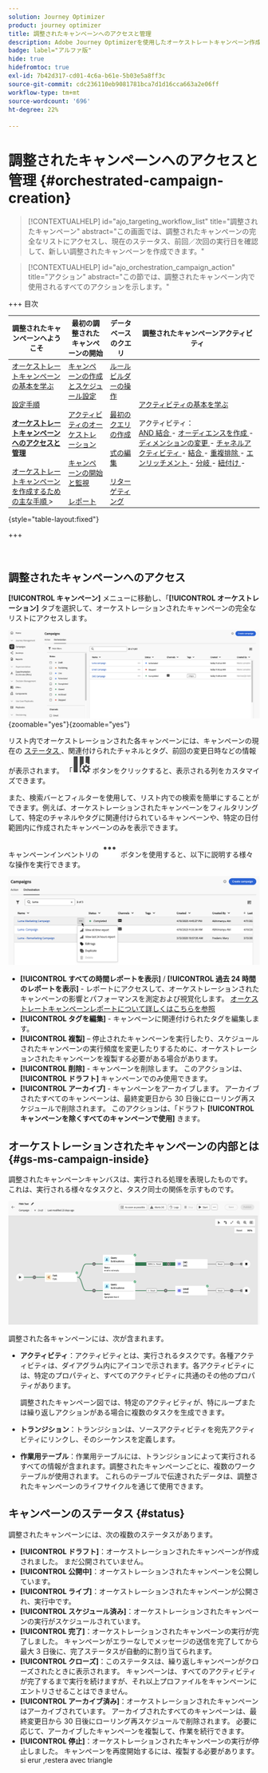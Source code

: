 ```yaml
---
solution: Journey Optimizer
product: journey optimizer
title: 調整されたキャンペーンへのアクセスと管理
description: Adobe Journey Optimizerを使用したオーケストレートキャンペーン作成の主な原則について説明します
badge: label="アルファ版"
hide: true
hidefromtoc: true
exl-id: 7b42d317-cd01-4c6a-b61e-5b03e5a8ff3c
source-git-commit: cdc236110eb9081781bca7d1d16cca663a2e06ff
workflow-type: tm+mt
source-wordcount: '696'
ht-degree: 22%

---
```


# 調整されたキャンペーンへのアクセスと管理 {#orchestrated-campaign-creation}

>[!CONTEXTUALHELP]
>id="ajo_targeting_workflow_list"
>title="調整されたキャンペーン"
>abstract="この画面では、調整されたキャンペーンの完全なリストにアクセスし、現在のステータス、前回／次回の実行日を確認して、新しい調整されたキャンペーンを作成できます。"

>[!CONTEXTUALHELP]
>id="ajo_orchestration_campaign_action"
>title="アクション"
>abstract="この節では、調整されたキャンペーン内で使用されるすべてのアクションを示します。"

+++ 目次

| 調整されたキャンペーンへようこそ | 最初の調整されたキャンペーンの開始 | データベースのクエリ | 調整されたキャンペーンアクティビティ |
|---|---|---|---|
| [ オーケストレートキャンペーンの基本を学ぶ ](gs-orchestrated-campaigns.md)<br/><br/>[ 設定手順 ](configuration-steps.md)<br/><br/><b>[ オーケストレートキャンペーンへのアクセスと管理 ](access-manage-orchestrated-campaigns.md)</b><br/><br/>[ オーケストレートキャンペーンを作成するための主な手順 ](gs-campaign-creation.md)> | [ キャンペーンの作成とスケジュール設定 ](create-orchestrated-campaign.md)<br/><br/>[ アクティビティのオーケストレーション ](orchestrate-activities.md)<br/><br/>[ キャンペーンの開始と監視 ](start-monitor-campaigns.md)<br/><br/>[ レポート ](reporting-campaigns.md) | [ ルールビルダーの操作 ](orchestrated-rule-builder.md)<br/><br/>[ 最初のクエリの作成 ](build-query.md)<br/><br/>[ 式の編集 ](edit-expressions.md)<br/><br/>[ リターゲティング ](retarget.md) | [ アクティビティの基本を学ぶ ](activities/about-activities.md)<br/><br/> アクティビティ：<br/>[AND 結合 ](activities/and-join.md) - [ オーディエンスを作成 ](activities/build-audience.md) - [ ディメンションの変更 ](activities/change-dimension.md) - [ チャネルアクティビティ ](activities/channels.md) - [ 結合 ](activities/combine.md) - [ 重複排除 ](activities/deduplication.md) - [ エンリッチメント ](activities/enrichment.md) - [ 分岐 ](activities/fork.md) - [ 紐付け ](activities/reconciliation.md) [ ](activities/save-audience.md) [ ](activities/split.md) [ ](activities/wait.md) - |

{style="table-layout:fixed"}

+++

<br/>

## 調整されたキャンペーンへのアクセス

**[!UICONTROL キャンペーン]** メニューに移動し、「**[!UICONTROL オーケストレーション]** タブを選択して、オーケストレーションされたキャンペーンの完全なリストにアクセスします。

![ オーケストレーションされたキャンペーンのインベントリを示す画像 ](assets/inventory.png){zoomable="yes"}{zoomable="yes"}

リスト内でオーケストレーションされた各キャンペーンには、キャンペーンの現在の [ ステータス ](#status)、関連付けられたチャネルとタグ、前回の変更日時などの情報が表示されます。 「![ レイアウトの設定 ](assets/do-not-localize/inventory-configure-layout.svg) ボタンをクリックすると、表示される列をカスタマイズできます。

また、検索バーとフィルターを使用して、リスト内での検索を簡単にすることができます。例えば、オーケストレーションされたキャンペーンをフィルタリングして、特定のチャネルやタグに関連付けられているキャンペーンや、特定の日付範囲内に作成されたキャンペーンのみを表示できます。

キャンペーンインベントリの ![ 「その他のアクション」ボタンを示す画像 ](assets/do-not-localize/rule-builder-icon-more.svg) ボタンを使用すると、以下に説明する様々な操作を実行できます。

![ キャンペーンインベントリの画像 ](assets/inventory-actions.png)

* **[!UICONTROL すべての時間レポートを表示]** / **[!UICONTROL 過去 24 時間のレポートを表示]** - レポートにアクセスして、オーケストレーションされたキャンペーンの影響とパフォーマンスを測定および視覚化します。 [ オーケストレートキャンペーンレポートについて詳しくはこちらを参照 ](../orchestrated/reporting-campaigns.md)
* **[!UICONTROL タグを編集]** - キャンペーンに関連付けられたタグを編集します。
* **[!UICONTROL 複製]** – 停止されたキャンペーンを実行したり、スケジュールされたキャンペーンの実行頻度を変更したりするために、オーケストレーションされたキャンペーンを複製する必要がある場合があります。
* **[!UICONTROL 削除]** - キャンペーンを削除します。 このアクションは、**[!UICONTROL ドラフト]** キャンペーンでのみ使用できます。
* **[!UICONTROL アーカイブ]** - キャンペーンをアーカイブします。 アーカイブされたすべてのキャンペーンは、最終変更日から 30 日後にローリング再スケジュールで削除されます。 このアクションは、「ドラフト **[!UICONTROL キャンペーンを除くすべてのキャンペーンで使用]** きます。

## オーケストレーションされたキャンペーンの内部とは {#gs-ms-campaign-inside}

調整されたキャンペーンキャンバスは、実行される処理を表現したものです。 これは、実行される様々なタスクと、タスク同士の関係を示すものです。

![ 調整されたキャンペーンキャンバスを示す画像 ](assets/canvas-example.png)

調整された各キャンペーンには、次が含まれます。

* **アクティビティ**：アクティビティとは、実行されるタスクです。各種アクティビティは、ダイアグラム内にアイコンで示されます。各アクティビティには、特定のプロパティと、すべてのアクティビティに共通のその他のプロパティがあります。

  調整されたキャンペーン図では、特定のアクティビティが、特にループまたは繰り返しアクションがある場合に複数のタスクを生成できます。

* **トランジション**：トランジションは、ソースアクティビティを宛先アクティビティにリンクし、そのシーケンスを定義します。

* **作業用テーブル**：作業用テーブルには、トランジションによって実行されるすべての情報が含まれます。調整されたキャンペーンごとに、複数のワークテーブルが使用されます。 これらのテーブルで伝達されたデータは、調整されたキャンペーンのライフサイクルを通じて使用できます。

## キャンペーンのステータス {#status}

調整されたキャンペーンには、次の複数のステータスがあります。

* **[!UICONTROL ドラフト]**：オーケストレーションされたキャンペーンが作成されました。 まだ公開されていません。
* **[!UICONTROL 公開中]**：オーケストレーションされたキャンペーンを公開しています。
* **[!UICONTROL ライブ]**：オーケストレーションされたキャンペーンが公開され、実行中です。
* **[!UICONTROL スケジュール済み]**：オーケストレーションされたキャンペーンの実行がスケジュールされています。
* **[!UICONTROL 完了]**：オーケストレーションされたキャンペーンの実行が完了しました。 キャンペーンがエラーなしでメッセージの送信を完了してから最大 3 日後に、完了ステータスが自動的に割り当てられます。
* **[!UICONTROL クローズ]**：このステータスは、繰り返しキャンペーンがクローズされたときに表示されます。 キャンペーンは、すべてのアクティビティが完了するまで実行を続けますが、それ以上プロファイルをキャンペーンにエントリさせることはできません。
* **[!UICONTROL アーカイブ済み]**：オーケストレーションされたキャンペーンはアーカイブされています。 アーカイブされたすべてのキャンペーンは、最終変更日から 30 日後にローリング再スケジュールで削除されます。 必要に応じて、アーカイブしたキャンペーンを複製して、作業を続行できます。
* **[!UICONTROL 停止]**：オーケストレーションされたキャンペーンの実行が停止しました。 キャンペーンを再度開始するには、複製する必要があります。 si erur ,restera avec triangle
